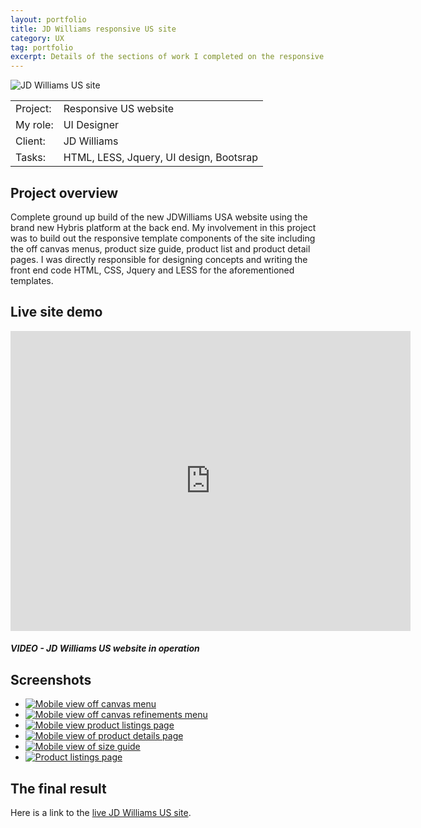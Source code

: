 ```yaml
---
layout: portfolio
title: JD Williams responsive US site
category: UX
tag: portfolio
excerpt: Details of the sections of work I completed on the responsive US JDWilliams website 
--- 
```

<div class="featured"><img src="/img/various/jdw-us-hero.jpg" alt="JD Williams US site"></div>

<table class="overview cols">
  <tr>
    <td>Project:</td>
    <td>Responsive US website</td>  
  </tr>  
    <tr>
    <td>My role:</td>
    <td>UI Designer</td>
  </tr> 
  <tr>
    <td>Client:</td>
    <td>JD Williams</td>  
  </tr> 
  <tr>
    <td>Tasks:</td>
    <td>HTML, LESS, Jquery, UI design, Bootsrap</td>
  </tr> 
</table>


## Project overview

Complete ground up build of the new JDWilliams USA website using the brand new Hybris platform at the back end. My involvement in this project was to build out the responsive template components of the site including the off canvas menus, product size guide, product list and product detail pages.  I was directly responsible for designing concepts and writing the front end code HTML, CSS, Jquery and LESS for the aforementioned templates.  
 

## Live site demo

<iframe width="640" height="480" src="https://www.youtube.com/embed/5TQih57yXrE?rel=0&amp;controls=0&amp;showinfo=0" frameborder="0" allowfullscreen></iframe>

##### VIDEO - JD Williams US website in operation


## Screenshots

<ul id="visual-designs">
  <li>
    <a href="#slide1"><img src="/img/us/jd-us1.jpg" alt="Mobile view off canvas menu"></a>
  </li>
  <li>
    <a href="#slide2"><img src="/img/us/jd-us2.gif" alt="Mobile view off canvas refinements menu"></a>
  </li>
  <li>
    <a href="#slide3"><img src="/img/us/jd-us3.jpg" alt="Mobile view product listings page"></a>
  </li>
  <li>
    <a href="#slide4"><img src="/img/us/jd-us4.gif" alt="Mobile view of product details page"></a>
  </li>
  <li>
    <a href="#slide5"><img src="/img/us/jd-us5.jpg" alt="Mobile view of size guide"></a>
  </li>
  <li>
    <a href="#slide6"><img src="/img/us/jd-us6.jpg" alt="Product listings page"></a>
  </li>
</ul>

## The final result 

Here is a link to the <a href="http://www.jdwilliams.com">live JD Williams US site</a>. 






